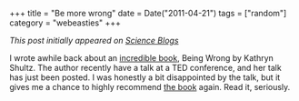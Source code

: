 +++
title = "Be more wrong"
date = Date("2011-04-21")
tags = ["random"]
category = "webeasties"
+++

_This post initially appeared on [Science Blogs](http://scienceblogs.com/webeasties)_

I wrote awhile back about an [incredible book](http://scienceblogs.com/webeasties/2011/01/how_being_wrong_can_be_so_righ.php), Being Wrong by Kathryn Shultz. The author recently have a talk at a TED conference, and her talk has just been posted. I was honestly a bit disappointed by the talk, but it gives me a chance to highly recommend [the book](http://www.amazon.com/Being-Wrong-Adventures-Margin-Error/dp/0061176044) again. Read it, seriously.

      
  
